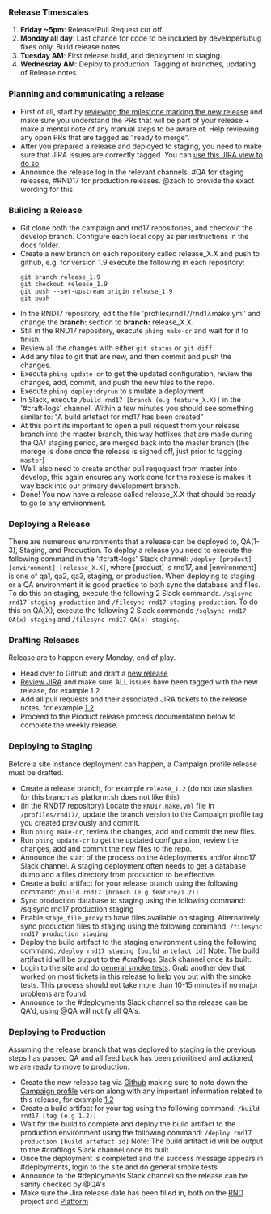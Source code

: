 ### Release Timescales
1. __Friday ~5pm__: Release/Pull Request cut off.
2. __Monday all day__: Last chance for code to be included by developers/bug fixes only. Build release notes.
3. __Tuesday AM__: First release build, and deployment to staging. 
4. __Wednesday AM__: Deploy to production. Tagging of branches, updating of Release notes. 

### Planning and communicating a release

- First of all, start by [reviewing the milestone marking the new release](https://github.com/comicrelief/campaign/milestone/14?closed=1) and make sure you understand the PRs that will be part of your release + make a mental note of any manual steps to be aware of. Help reviewing any open PRs that are tagged as "ready to merge".
- After you prepared a release and deployed to staging, you need to make sure that JIRA issues are correctly tagged. You can [use this JIRA view to do so](http://jira.comicrelief.com/secure/RapidBoard.jspa?rapidView=125&selectedIssue=PLAT-562&quickFilter=517)
- Announce the release log in the relevant channels. #QA for staging releases, #RND17 for production releases. @zach to provide the exact wording for this.

### Building a Release

- Git clone both the campaign and rnd17 repositories, and checkout the develop branch. Configure each local copy as per instructions in the docs folder.
- Create a new branch on each repository called release_X.X and push to github, e.g. for version 1.9 execute the following in each repository:
  ```
  git branch release_1.9
  git checkout release_1.9
  git push --set-upstream origin release_1.9
  git push
  ```
- In the RND17 repository, edit the file 'profiles/rnd17/rnd17.make.yml' and change the __branch:__ section to __branch:__ release_X.X.
- Still in the RND17 repository, execute `phing make-cr` and wait for it to finish.
- Review all the changes with either `git status` or `git diff`.
- Add any files to git that are new, and then commit and push the changes. 
- Execute `phing update-cr` to get the updated configuration, review the changes, add, commit, and push the new files to the repo.
- Execute `phing deploy:dryrun` to simulate a deployment. 
- In Slack, execute `/build rnd17 [branch (e.g feature_X.X)]` in the '#craft-logs' channel. Within a few minutes you should see something similar to:
    "A build artefact for rnd17 has been created"
- At this point its important to open a pull request from your release branch into the master branch, this way hotfixes that are made during the QA/ staging period, are merged back into the master branch (the merege is done once the release is signed off, just prior to tagging `master`)
- We'll also need to create another pull reququest from master into develop, this again ensures any work done for the realese is makes it way back into our primary development branch.
- Done! You now have a release called release_X.X that should be ready to go to any environment.

### Deploying a Release

There are numerous environments that a release can be deployed to, QA(1-3), Staging, and Production. To deploy a release you
need to execute the following command in the '#craft-logs' Slack channel: `/deploy [product] [environment] [release_X.X]`, where [product] is rnd17, and [environment] is one of qa1, qa2, qa3, staging, or production.
When deploying to staging or a QA environment it is good practice to both sync the database and files.
To do this on staging, execute the following 2 Slack commands. `/sqlsync rnd17 staging production` and `/filesync rnd17 staging production`. 
To do this on QA(X), execute the following 2 Slack commands `/sqlsync rnd17 QA(x) staging` and `/filesync rnd17 QA(x) staging`.

### Drafting Releases
 
Release are to happen every Monday, end of play.
- Head over to Github and draft a [new release](https://github.com/comicrelief/campaign/releases/new) 
- [Review JIRA](http://jira.comicrelief.com/browse/PLAT) and make sure ALL issues have been tagged with the new release, for example 1.2
- Add all pull requests and their associated JIRA tickets to the release notes, for example [1.2](https://github.com/comicrelief/campaign/releases/tag/1.2)
- Proceed to the Product release process documentation below to complete the weekly release.

### Deploying to Staging

Before a site instance deployment can happen, a Campaign profile release must be drafted.
- Create a release branch, for example `release_1.2` (do not use slashes for this branch as platform.sh does not like this)
- (in the RND17 repository) Locate the `RND17.make.yml` file in `/profiles/rnd17/`, update the branch version to the Campaign profile tag you created previously and commit.
- Run `phing make-cr`, review the changes, add and commit the new files.
- Run `phing update-cr` to get the updated configuration, review the changes, add and commit the new files to the repo.
- Announce the start of the process on the #deployments and/or #rnd17 Slack channel. A staging deployment often needs to get a database dump and a files directory from production to be effective.
- Create a build artifact for your release branch using the following command:
`/build rnd17 [branch (e.g feature/1.2)]`
- Sync production database to staging using the following command: 
/sqlsync rnd17 production staging
- Enable `stage_file_proxy` to have files available on staging. Alternatively, sync production files to staging using the following command.
`/filesync rnd17 production staging`
- Deploy the build artifact to the staging environment using the following command: 
`/deploy rnd17 staging [build artefact id]`
Note: The build artifact id will be output to the #craftlogs Slack channel once its built. 
- Login to the site and do [general smoke tests](http://softwaretestingfundamentals.com/smoke-testing/). Grab another dev that worked on most tickets in this release to help you out with the smoke tests. This process should not take more than 10-15 minutes if no major problems are found.
- Announce to the #deployments Slack channel so the release can be QA'd, using @QA will notify all QA's.

### Deploying to Production
Assuming the release branch that was deployed to staging in the previous steps has passed QA and all feed back has been prioritised and actioned, we are ready to move to production.
- Create the new release tag via [Github](https://github.com/comicrelief/rnd17/releases/new) making sure to note down the [Campaign profile](https://github.com/comicrelief/campaign/releases) version along with any important information related to this release, for example [1.2](https://github.com/comicrelief/rnd17/releases/tag/1.2)
- Create a build artifact for your tag using the following command:
`/build rnd17 [tag (e.g 1.2)]`
- Wait for the build to complete and deploy the build artifact to the production environment using the following command: 
`/deploy rnd17 production [build artefact id]`
Note: The build artifact id will be output to the #craftlogs Slack channel once its built. 
- Once the deployment is completed and the success message appears in #deployments, login to the site and do general smoke tests
- Announce to the #deployments Slack channel so the release can be sanity checked by @QA's
- Make sure the Jira release date has been filled in, both on the [RND](https://jira.comicrelief.com/browse/RND) project and [Platform](https://jira.comicrelief.com/browse/PLAT)
